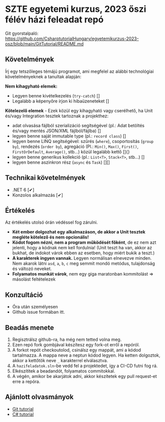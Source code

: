 # SZTE egyetemi kurzus, 2023 őszi félév házi feleadat repó

Git gyorstalpaló: https://github.com/CsharptutorialHungary/egyetemikurzus-2023-osz/blob/main/GitTutorial/README.md

## Követelmények

Írj egy tetszőleges témájú programot, ami megfelel az alábbi technológiai követelményeknek a tanultak alapján:

**Nem kihagyható elemek:**
* Legyen benne kivételkezelés (`try-catch`) []
* Legalább a képenyőre írjon ki hibaüzeneteket []

**Kötelezelő elemek** - Ezek közül egy kihagyható vagy cserélhető, ha Unit és/vagy Integration tesztek tartoznak a projekthez:

* adat olvasása fájlból szerializáció segítségével (pl.: Adat betöltés és/vagy mentés JSON/XML fájlból/fájlba) []
* legyen benne saját immutable type (pl.: `record class`) []
* legyen benne LINQ segítségével: szűrés (`where`), csoportosítás (`group by`), rendezés (`order by`), agregáció (Pl.: `Min()`, `Max()`, `First()`, `FirstOrDefault`, `Average()`, stb...) közül legalább kettő []{}
* legyen benne generikus kollekció (pl.: `List<T>`, `Stack<T>`, stb...) []
* legyen benne aszinkron rész (`async` és `Task`) [][]

## Technikai követelmények

* .NET 6 [✔]
* Konzolos alkalmazás [✔]

## Értékelés

Az értékelés utolsó órán védéssel fog zárulni.

* **Két ember dolgozhat egy alkalmazáson, de akkor a Unit tesztek megléte kötelező és nem opcionális!**
* **Kódot fogom nézni, nem a program működését főként**, de ez nem azt jelenti, hogy a kódnak nem kell fordulnia! (Unit teszt ha van, akkor az bukhat, de indokot várok ebben az esetben, hogy miért bukik a teszt.)
* **A karakterek ingyen vannak.** Legyen normálisan elnevezve minden. Nem akarok látni `asd`, `a`, `b`, `c` meg semmit mondó metódus, tulajdonság és változó neveket.
* **Folyamatos munkát várok**, nem egy giga maratonban kommitolást => másolást feltételezek

## Konzultáció

* Óra után személyesen
* Github issue formában itt.

## Beadás menete

1. Regisztrálsz github-ra, ha még nem tetted volna meg.
2. Ezen repó fork gombjával készítesz egy fork-ot erről a repóról.
3. A forkot repót checkoutolod, csinálsz egy mappát, ami a kódod tartalmazza. A mappa neve a neptun kódod legyen. Ha ketten dolgoztok, akkor a kettőtök neve `_` karakterrel elválasztva.
4. A `hazifeladatok.sln`-be vedd fel a projektedet, így a CI-CD futni fog rá.
4. Elkészítitek a beadandót, folyamatos commitokkal.
5. A végén, amikor be akarjátok adni, akkor készítetek egy pull request-et erre a repóra.

## Ajánlott olvasmányok

* [Git tutorial](https://docs.github.com/en/get-started/quickstart)
* [C# tutorial](https://csharptutorial.hu/)
